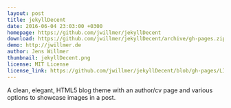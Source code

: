 ```yaml
---
layout: post
title: jekyllDecent
date: 2016-06-04 23:03:00 +0300
homepage: https://github.com/jwillmer/jekyllDecent
download: https://github.com/jwillmer/jekyllDecent/archive/gh-pages.zip
demo: http://jwillmer.de
author: Jens Willmer
thumbnail: jekyllDecent.png
license: MIT License
license_link: https://github.com/jwillmer/jekyllDecent/blob/gh-pages/LICENSE
---
```


A clean, elegant, HTML5 blog theme with an author/cv page and various
options to showcase images in a post.
